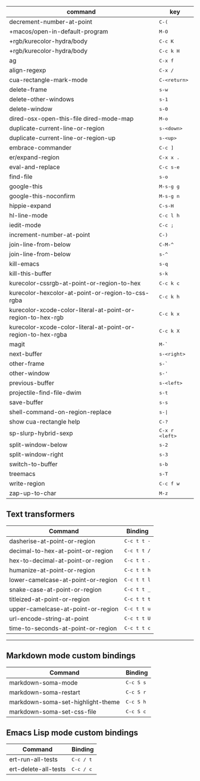 | command                                                      | key                           |
|--------------------------------------------------------------|-------------------------------|
| decrement-number-at-point                                    | <kbd>C-(</kbd>                |
| +macos/open-in-default-program                               | <kbd>M-O</kbd>                |
| +rgb/kurecolor-hydra/body                                    | <kbd>C-c K</kbd>              |
| +rgb/kurecolor-hydra/body                                    | <kbd>C-c k H</kbd>            |
| ag                                                           | <kbd>C-x f</kbd>              |
| align-regexp                                                 | <kbd>C-x /</kbd>              |
| cua-rectangle-mark-mode                                      | <kbd>C-&lt;return&gt;</kbd>   |
| delete-frame                                                 | <kbd>s-w</kbd>                |
| delete-other-windows                                         | <kbd>s-1</kbd>                |
| delete-window                                                | <kbd>s-0</kbd>                |
| dired-osx-open-this-file dired-mode-map                      | <kbd>M-o</kbd>                |
| duplicate-current-line-or-region                             | <kbd>s-&lt;down&gt;</kbd>     |
| duplicate-current-line-or-region-up                          | <kbd>s-&lt;up&gt;</kbd>       |
| embrace-commander                                            | <kbd>C-c ]</kbd>              |
| er/expand-region                                             | <kbd>C-x x .</kbd>            |
| eval-and-replace                                             | <kbd>C-c s-e</kbd>            |
| find-file                                                    | <kbd>s-o</kbd>                |
| google-this                                                  | <kbd>M-s-g g</kbd>            |
| google-this-noconfirm                                        | <kbd>M-s-g n</kbd>            |
| hippie-expand                                                | <kbd>C-s-H</kbd>              |
| hl-line-mode                                                 | <kbd>C-c l h</kbd>            |
| iedit-mode                                                   | <kbd>C-c ;</kbd>              |
| increment-number-at-point                                    | <kbd>C-)</kbd>                |
| join-line-from-below                                         | <kbd>C-M-^</kbd>              |
| join-line-from-below                                         | <kbd>s-^</kbd>                |
| kill-emacs                                                   | <kbd>s-q</kbd>                |
| kill-this-buffer                                             | <kbd>s-k</kbd>                |
| kurecolor-cssrgb-at-point-or-region-to-hex                   | <kbd>C-c k c</kbd>            |
| kurecolor-hexcolor-at-point-or-region-to-css-rgba            | <kbd>C-c k h</kbd>            |
| kurecolor-xcode-color-literal-at-point-or-region-to-hex-rgb  | <kbd>C-c k x</kbd>            |
| kurecolor-xcode-color-literal-at-point-or-region-to-hex-rgba | <kbd>C-c k X</kbd>            |
| magit                                                        | <kbd>M-&#96;</kbd>            |
| next-buffer                                                  | <kbd>s-&lt;right&gt;</kbd>    |
| other-frame                                                  | <kbd>s-&#96;</kbd>            |
| other-window                                                 | <kbd>s-'</kbd>                |
| previous-buffer                                              | <kbd>s-&lt;left&gt;</kbd>     |
| projectile-find-file-dwim                                    | <kbd>s-t</kbd>                |
| save-buffer                                                  | <kbd>s-s</kbd>                |
| shell-command-on-region-replace                              | <kbd>s-\|</kbd>               |
| show cua-rectangle help                                      | <kbd>C-?</kbd>                |
| sp-slurp-hybrid-sexp                                         | <kbd>C-x r &lt;left&gt;</kbd> |
| split-window-below                                           | <kbd>s-2</kbd>                |
| split-window-right                                           | <kbd>s-3</kbd>                |
| switch-to-buffer                                             | <kbd>s-b</kbd>                |
| treemacs                                                     | <kbd>s-T</kbd>                |
| write-region                                                 | <kbd>C-c f w</kbd>            |
| zap-up-to-char                                               | <kbd>M-z</kbd>                |

## Text transformers

| Command                            | Binding              |
|------------------------------------|----------------------|
| dasherise-at-point-or-region       | <kbd>C-c t t -</kbd> |
| decimal-to-hex-at-point-or-region  | <kbd>C-c t t /</kbd> |
| hex-to-decimal-at-point-or-region  | <kbd>C-c t t .</kbd> |
| humanize-at-point-or-region        | <kbd>C-c t t h</kbd> |
| lower-camelcase-at-point-or-region | <kbd>C-c t t l</kbd> |
| snake-case-at-point-or-region      | <kbd>C-c t t _</kbd> |
| titleized-at-point-or-region       | <kbd>C-c t t t</kbd> |
| upper-camelcase-at-point-or-region | <kbd>C-c t t u</kbd> |
| url-encode-string-at-point         | <kbd>C-c t t U</kbd> |
| time-to-seconds-at-point-or-region | <kbd>C-c t t c</kbd> |

---
## Markdown mode custom bindings

| Command                           | Binding            |
|-----------------------------------|--------------------|
| markdown-soma-mode                | <kbd>C-c S s</kbd> |
| markdown-soma-restart             | <kbd>C-c S r</kbd> |
| markdown-soma-set-highlight-theme | <kbd>C-c S h</kbd> |
| markdown-soma-set-css-file        | <kbd>C-c S c</kbd> |

## Emacs Lisp mode custom bindings

| Command              | Binding            |
|----------------------|--------------------|
| ert-run-all-tests    | <kbd>C-c / t</kbd> |
| ert-delete-all-tests | <kbd>C-c / c</kbd> |
